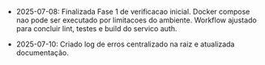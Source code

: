 - 2025-07-08: Finalizada Fase 1 de verificacao inicial. Docker compose nao pode ser executado por limitacoes do ambiente. Workflow ajustado para concluir lint, testes e build do servico auth.

- 2025-07-10: Criado log de erros centralizado na raiz e atualizada documentação.
